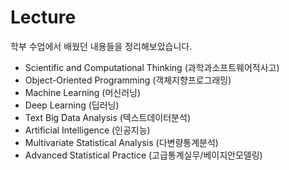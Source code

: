 # Lecture
학부 수업에서 배웠던 내용들을 정리해보았습니다.
- Scientific and Computational Thinking (과학과소프트웨어적사고)  
- Object-Oriented Programming (객체지향프로그래밍)
- Machine Learning (머신러닝)  
- Deep Learning (딥러닝)  
- Text Big Data Analysis (텍스트데이터분석)  
- Artificial Intelligence (인공지능)
- Multivariate Statistical Analysis (다변량통계분석)  
- Advanced Statistical Practice (고급통계실무/베이지안모델링)  
